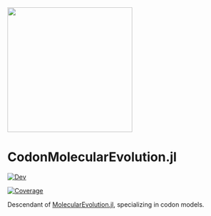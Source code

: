 <img src="https://user-images.githubusercontent.com/1152087/188331266-5e03565b-00a7-490c-a616-50598ca46010.png" width="280">

# CodonMolecularEvolution.jl

<!---[![Stable](https://img.shields.io/badge/docs-stable-blue.svg)](https://murrellb.github.io/CodonMolecularEvolution.jl/stable/)--->
[![Dev](https://img.shields.io/badge/docs-dev-blue.svg)](https://murrellb.github.io/CodonMolecularEvolution.jl/dev/)
<!---[![Build Status](https://github.com/murrellb/CodonMolecularEvolution.jl/actions/workflows/CI.yml/badge.svg?branch=main)](https://github.com/murrellb/CodonMolecularEvolution.jl/actions/workflows/CI.yml?query=branch%3Amain)--->
[![Coverage](https://codecov.io/gh/murrellb/CodonMolecularEvolution.jl/branch/main/graph/badge.svg)](https://codecov.io/gh/murrellb/CodonMolecularEvolution.jl)

Descendant of [MolecularEvolution.jl](https://github.com/MurrellGroup/MolecularEvolution.jl), specializing in codon models.
